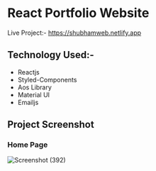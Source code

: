 # React Portfolio Website
Live Project:- https://shubhamweb.netlify.app

<h2>Technology Used:-</h2>
<ul>
<li>Reactjs</li>
<li>Styled-Components</li>
<li>Aos Library</li>
<li>Material UI</li>
<li>Emailjs</li>
</ul>

<h2>Project Screenshot</h2>
<h3>Home Page</h3>

![Screenshot (392)](https://github.com/shubhamkr83/React-Vite-Portfolio/assets/72254047/2d8abf09-1e82-4c8b-b5a9-cb61a583035e)

